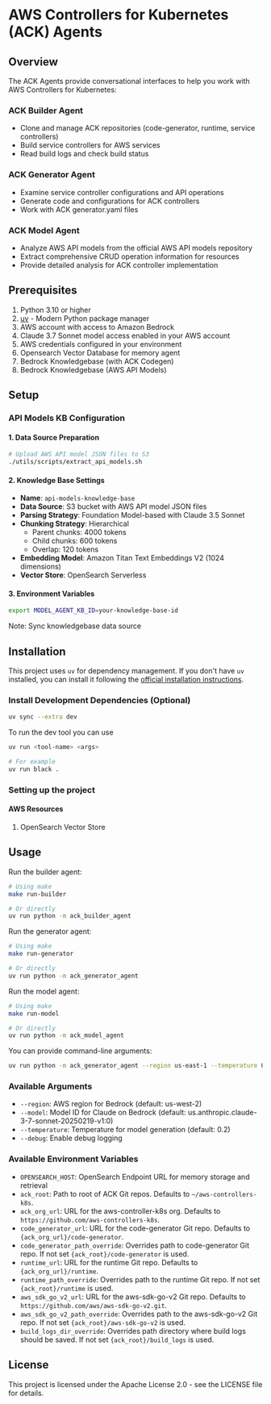 # AWS Controllers for Kubernetes (ACK) Agents


## Overview

The ACK Agents provide conversational interfaces to help you work with AWS Controllers for Kubernetes:

### ACK Builder Agent
- Clone and manage ACK repositories (code-generator, runtime, service controllers)
- Build service controllers for AWS services
- Read build logs and check build status

### ACK Generator Agent  
- Examine service controller configurations and API operations
- Generate code and configurations for ACK controllers
- Work with ACK generator.yaml files

### ACK Model Agent
- Analyze AWS API models from the official AWS API models repository
- Extract comprehensive CRUD operation information for resources
- Provide detailed analysis for ACK controller implementation

## Prerequisites

1. Python 3.10 or higher
2. [uv](https://github.com/astral-sh/uv) - Modern Python package manager
3. AWS account with access to Amazon Bedrock
4. Claude 3.7 Sonnet model access enabled in your AWS account
5. AWS credentials configured in your environment
6. Opensearch Vector Database for memory agent
7. Bedrock Knowledgebase (with ACK Codegen)
8. Bedrock Knowledgebase (AWS API Models)

## Setup

### API Models KB Configuration

#### 1. Data Source Preparation
```bash
# Upload AWS API model JSON files to S3
./utils/scripts/extract_api_models.sh
```

#### 2. Knowledge Base Settings
- **Name**: `api-models-knowledge-base`
- **Data Source**: S3 bucket with AWS API model JSON files
- **Parsing Strategy**: Foundation Model-based with Claude 3.5 Sonnet
- **Chunking Strategy**: Hierarchical
  - Parent chunks: 4000 tokens
  - Child chunks: 600 tokens  
  - Overlap: 120 tokens
- **Embedding Model**: Amazon Titan Text Embeddings V2 (1024 dimensions)
- **Vector Store**: OpenSearch Serverless

#### 3. Environment Variables
```bash
export MODEL_AGENT_KB_ID=your-knowledge-base-id
```

Note: Sync knowledgebase data source


## Installation

This project uses `uv` for dependency management. If you don't have `uv` installed, you can install it following the [official installation instructions](https://github.com/astral-sh/uv#installation).

### Install Development Dependencies (Optional)
```bash
uv sync --extra dev 
```

To run the dev tool you can use

```bash
uv run <tool-name> <args>

# For example
uv run black .
```

### Setting up the project

#### AWS Resources

1. OpenSearch Vector Store

## Usage

Run the builder agent:

```bash
# Using make
make run-builder

# Or directly
uv run python -m ack_builder_agent
```

Run the generator agent:

```bash
# Using make
make run-generator

# Or directly
uv run python -m ack_generator_agent
```

Run the model agent:

```bash
# Using make
make run-model

# Or directly
uv run python -m ack_model_agent
```

You can provide command-line arguments:

```bash
uv run python -m ack_generator_agent --region us-east-1 --temperature 0.5 --debug
```

### Available Arguments

- `--region`: AWS region for Bedrock (default: us-west-2)
- `--model`: Model ID for Claude on Bedrock (default: us.anthropic.claude-3-7-sonnet-20250219-v1:0)
- `--temperature`: Temperature for model generation (default: 0.2)
- `--debug`: Enable debug logging

### Available Environment Variables

- `OPENSEARCH_HOST`: OpenSearch Endpoint URL for memory storage and retrieval
- `ack_root`: Path to root of ACK Git repos. Defaults to `~/aws-controllers-k8s`.
- `ack_org_url`: URL for the aws-controller-k8s org. Defaults to `https://github.com/aws-controllers-k8s`.
- `code_generator_url`: URL for the code-generator Git repo. Defaults to `{ack_org_url}/code-generator`.
- `code_generator_path_override`: Overrides path to code-generator Git repo. If not set `{ack_root}/code-generator` is used.
- `runtime_url`: URL for the runtime Git repo. Defaults to `{ack_org_url}/runtime`.
- `runtime_path_override`: Overrides path to the runtime Git repo. If not set `{ack_root}/runtime` is used.
- `aws_sdk_go_v2_url`: URL for the aws-sdk-go-v2 Git repo. Defaults to `https://github.com/aws/aws-sdk-go-v2.git`.
- `aws_sdk_go_v2_path_override`: Overrides path to the aws-sdk-go-v2 Git repo. If not set `{ack_root}/aws-sdk-go-v2` is used.
- `build_logs_dir_override`: Overrides path directory where build logs should be saved. If not set `{ack_root}/build_logs` is used.


## License

This project is licensed under the Apache License 2.0 - see the LICENSE file for details. 